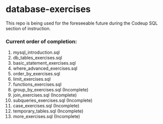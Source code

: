 # database-exercises

This repo is being used for the foreseeable future during the Codeup SQL section of instruction.

### Current order of completion:
01. mysql_introduction.sql
02. db_tables_exercises.sql
03. basic_statement_exercises.sql
04. where_advanced_exercises.sql
05. order_by_exercises.sql
06. limit_exercises.sql
07. functions_exercises.sql
08. group_by_exercises.sql (Incomplete)
09. join_exercises.sql (Incomplete)
10. subqueries_exercises.sql (Incomplete)
11. case_exercises.sql (Incomplete)
12. temporary_tables.sql (Incomplete)
13. more_exercises.sql (Incomplete)